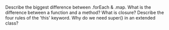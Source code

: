 Describe the biggest difference between .forEach & .map.
What is the difference between a function and a method?
What is closure?
Describe the four rules of the 'this' keyword.
Why do we need super() in an extended class?